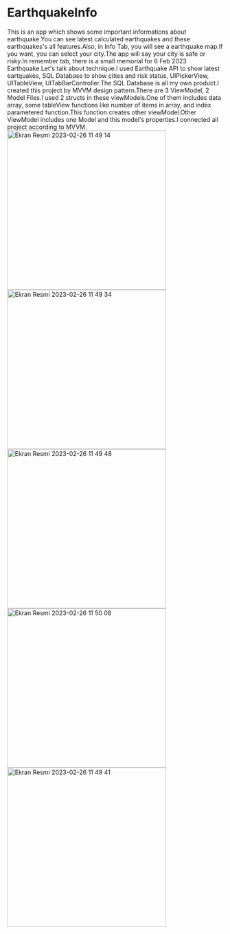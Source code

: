 # EarthquakeInfo
This is an app which shows some important informations about earthquake.You can see latest calculated earthquakes and these earthquakes's all features.Also, in Info Tab, you will see a earthquake map.If you want, you can select your city.The app will say your city is safe or risky.In remember tab, there is a small memorial for 6 Feb 2023 Earthquake.Let's talk about technique.I used Earthquake API to show latest eartquakes, SQL Database to show cities and risk status, UIPickerView, UITableView, UITabBarController.The SQL Database is all my own product.I created this project by MVVM design pattern.There are 3 ViewModel, 2 Model Files.I used 2 structs in these viewModels.One of them includes data array, some tableView functions like number of items in array, and index parametered function.This function creates other viewModel.Other ViewModel includes one Model and this model's properties.I connected all project according to MVVM.
<img width="370" alt="Ekran Resmi 2023-02-26 11 49 14" src="https://user-images.githubusercontent.com/96320314/221401359-b4eb92af-2f77-42d4-b097-c989bd24ebf1.png">
<img width="370" alt="Ekran Resmi 2023-02-26 11 49 34" src="https://user-images.githubusercontent.com/96320314/221401367-e3af59b4-1115-43ec-b72c-43812edb6588.png">
<img width="370" alt="Ekran Resmi 2023-02-26 11 49 48" src="https://user-images.githubusercontent.com/96320314/221401369-703a3384-f10b-4dfd-8660-7b1ffed57108.png">
<img width="370" alt="Ekran Resmi 2023-02-26 11 50 08" src="https://user-images.githubusercontent.com/96320314/221401372-cd9fa9b0-03ef-4980-b783-92087824524a.png">
<img width="370" alt="Ekran Resmi 2023-02-26 11 49 41" src="https://user-images.githubusercontent.com/96320314/221401376-d58a52c2-e406-43d3-b6d4-5a2b6600a79c.png">
